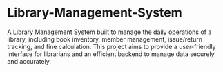 # Library-Management-System
A Library Management System built to manage the daily operations of a library, including book inventory, member management, issue/return tracking, and fine calculation. This project aims to provide a user-friendly interface for librarians and an efficient backend to manage data securely and accurately.
